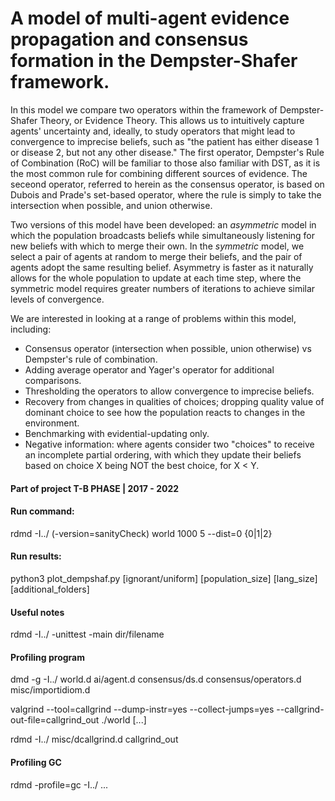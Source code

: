 # A model of multi-agent evidence propagation and consensus formation in the Dempster-Shafer framework.

In this model we compare two operators within the framework of Dempster-Shafer Theory, or Evidence Theory. This allows us to intuitively capture agents' uncertainty and, ideally, to study operators that might lead to convergence to imprecise beliefs, such as "the patient has either disease 1 or disease 2, but not any other disease." The first operator, Dempster's Rule of Combination (RoC) will be familiar to those also familiar with DST, as it is the most common rule for combining different sources of evidence. The seceond operator, referred to herein as the consensus operator, is based on Dubois and Prade's set-based operator, where the rule is simply to take the intersection when possible, and union otherwise.

Two versions of this model have been developed: an *asymmetric* model in which the population broadcasts beliefs while simultaneously listening for new beliefs with which to merge their own. In the *symmetric* model, we select a pair of agents at random to merge their beliefs, and the pair of agents adopt the same resulting belief. Asymmetry is faster as it naturally allows for the whole population to update at each time step, where the symmetric model requires greater numbers of iterations to achieve similar levels of convergence.

We are interested in looking at a range of problems within this model, including:

- Consensus operator (intersection when possible, union otherwise) vs Dempster's rule of combination.
- Adding average operator and Yager's operator for additional comparisons.
- Thresholding the operators to allow convergence to imprecise beliefs.
- Recovery from changes in qualities of choices; dropping quality value of dominant choice to see how the population reacts to changes in the environment.
- Benchmarking with evidential-updating only.
- Negative information: where agents consider two "choices" to receive an incomplete partial ordering, with which they update their beliefs based on choice X being NOT the best choice, for X < Y.

#### Part of project T-B PHASE | 2017 - 2022

#### Run command:

rdmd -I../ (-version=sanityCheck) world 1000 5 --dist=0 {0|1|2}

#### Run results:

python3 plot_dempshaf.py [ignorant/uniform] [population_size] [lang_size] [additional_folders]

#### Useful notes

rdmd -I../ -unittest -main dir/filename

#### Profiling program

dmd -g -I../ world.d ai/agent.d consensus/ds.d consensus/operators.d misc/importidiom.d

valgrind --tool=callgrind --dump-instr=yes --collect-jumps=yes --callgrind-out-file=callgrind_out ./world [...]

rdmd -I../ misc/dcallgrind.d callgrind_out

#### Profiling GC

rdmd -profile=gc -I../ ...
